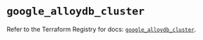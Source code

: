 # `google_alloydb_cluster`

Refer to the Terraform Registry for docs: [`google_alloydb_cluster`](https://registry.terraform.io/providers/hashicorp/google/6.14.1/docs/resources/alloydb_cluster).
